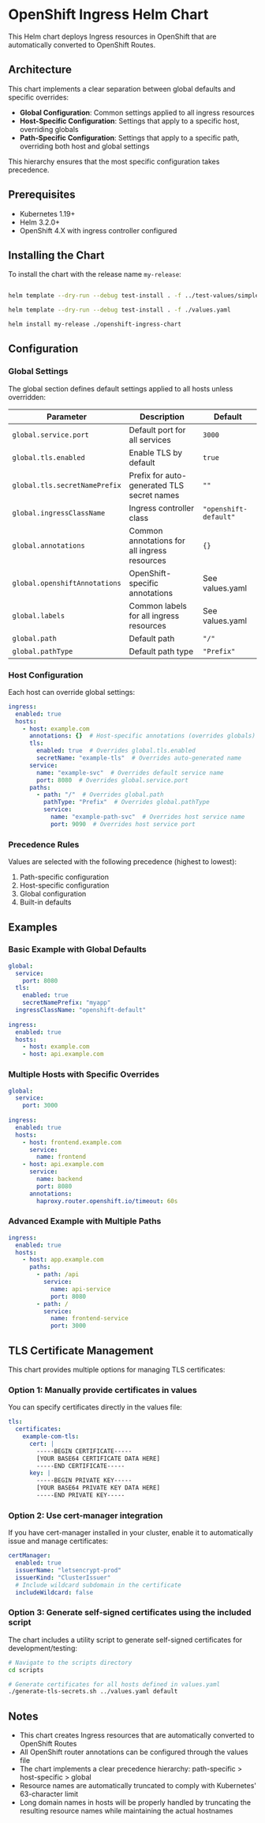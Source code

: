 # OpenShift Ingress Helm Chart

This Helm chart deploys Ingress resources in OpenShift that are automatically converted to OpenShift Routes.

## Architecture

This chart implements a clear separation between global defaults and specific overrides:

- **Global Configuration**: Common settings applied to all ingress resources
- **Host-Specific Configuration**: Settings that apply to a specific host, overriding globals
- **Path-Specific Configuration**: Settings that apply to a specific path, overriding both host and global settings

This hierarchy ensures that the most specific configuration takes precedence.

## Prerequisites

- Kubernetes 1.19+
- Helm 3.2.0+
- OpenShift 4.X with ingress controller configured

## Installing the Chart

To install the chart with the release name `my-release`:

```bash

helm template --dry-run --debug test-install . -f ../test-values/simple.yaml

helm template --dry-run --debug test-install . -f ./values.yaml

helm install my-release ./openshift-ingress-chart

```

## Configuration

### Global Settings

The global section defines default settings applied to all hosts unless overridden:

| Parameter | Description | Default |
|-----------|-------------|---------|
| `global.service.port` | Default port for all services | `3000` |
| `global.tls.enabled` | Enable TLS by default | `true` |
| `global.tls.secretNamePrefix` | Prefix for auto-generated TLS secret names | `""` |
| `global.ingressClassName` | Ingress controller class | `"openshift-default"` |
| `global.annotations` | Common annotations for all ingress resources | `{}` |
| `global.openshiftAnnotations` | OpenShift-specific annotations | See values.yaml |
| `global.labels` | Common labels for all ingress resources | See values.yaml |
| `global.path` | Default path | `"/"` |
| `global.pathType` | Default path type | `"Prefix"` |

### Host Configuration

Each host can override global settings:

```yaml
ingress:
  enabled: true
  hosts:
    - host: example.com
      annotations: {}  # Host-specific annotations (overrides globals)
      tls:
        enabled: true  # Overrides global.tls.enabled
        secretName: "example-tls"  # Overrides auto-generated name
      service:
        name: "example-svc"  # Overrides default service name
        port: 8080  # Overrides global.service.port
      paths:
        - path: "/"  # Overrides global.path
          pathType: "Prefix"  # Overrides global.pathType
          service:
            name: "example-path-svc"  # Overrides host service name
            port: 9090  # Overrides host service port
```

### Precedence Rules

Values are selected with the following precedence (highest to lowest):

1. Path-specific configuration
2. Host-specific configuration
3. Global configuration
4. Built-in defaults

## Examples

### Basic Example with Global Defaults

```yaml
global:
  service:
    port: 8080
  tls:
    enabled: true
    secretNamePrefix: "myapp"
  ingressClassName: "openshift-default"
  
ingress:
  enabled: true
  hosts:
    - host: example.com
    - host: api.example.com
```

### Multiple Hosts with Specific Overrides

```yaml
global:
  service:
    port: 3000
  
ingress:
  enabled: true
  hosts:
    - host: frontend.example.com
      service:
        name: frontend
    - host: api.example.com
      service:
        name: backend
        port: 8080
      annotations:
        haproxy.router.openshift.io/timeout: 60s
```

### Advanced Example with Multiple Paths

```yaml
ingress:
  enabled: true
  hosts:
    - host: app.example.com
      paths:
        - path: /api
          service:
            name: api-service
            port: 8080
        - path: /
          service:
            name: frontend-service
            port: 3000
```

## TLS Certificate Management

This chart provides multiple options for managing TLS certificates:

### Option 1: Manually provide certificates in values

You can specify certificates directly in the values file:

```yaml
tls:
  certificates:
    example-com-tls:
      cert: |
        -----BEGIN CERTIFICATE-----
        [YOUR BASE64 CERTIFICATE DATA HERE]
        -----END CERTIFICATE-----
      key: |
        -----BEGIN PRIVATE KEY-----
        [YOUR BASE64 PRIVATE KEY DATA HERE]
        -----END PRIVATE KEY-----
```

### Option 2: Use cert-manager integration

If you have cert-manager installed in your cluster, enable it to automatically issue and manage certificates:

```yaml
certManager:
  enabled: true
  issuerName: "letsencrypt-prod"
  issuerKind: "ClusterIssuer"
  # Include wildcard subdomain in the certificate
  includeWildcard: false
```

### Option 3: Generate self-signed certificates using the included script

The chart includes a utility script to generate self-signed certificates for development/testing:

```bash
# Navigate to the scripts directory
cd scripts

# Generate certificates for all hosts defined in values.yaml
./generate-tls-secrets.sh ../values.yaml default
```

## Notes

- This chart creates Ingress resources that are automatically converted to OpenShift Routes
- All OpenShift router annotations can be configured through the values file
- The chart implements a clear precedence hierarchy: path-specific > host-specific > global
- Resource names are automatically truncated to comply with Kubernetes' 63-character limit
- Long domain names in hosts will be properly handled by truncating the resulting resource names while maintaining the actual hostnames
